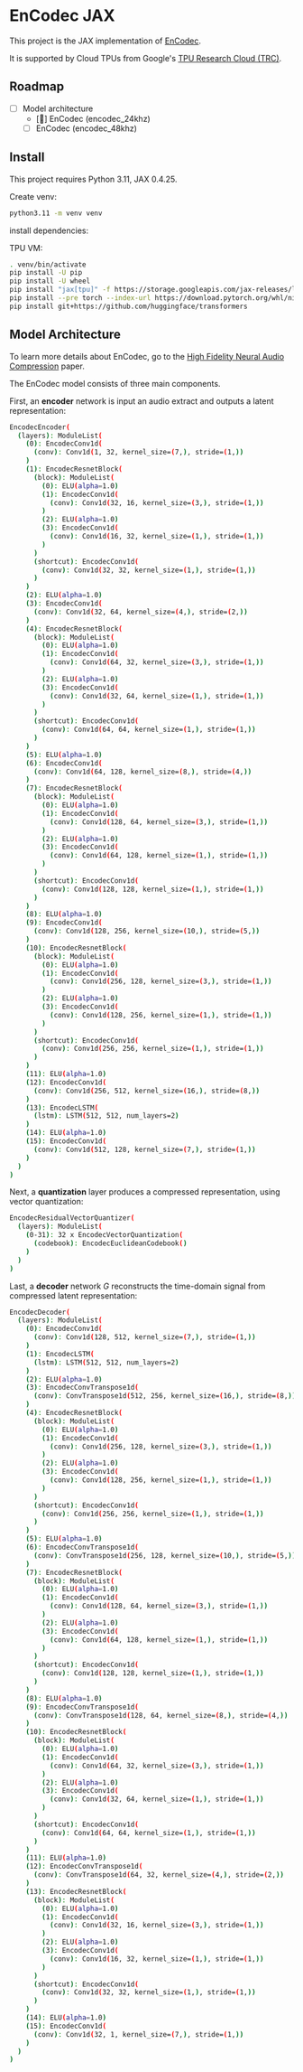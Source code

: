 # EnCodec JAX

This project is the JAX implementation of [EnCodec](https://github.com/facebookresearch/encodec).

It is supported by Cloud TPUs from Google's [TPU Research Cloud (TRC)](https://sites.research.google/trc/about/).

## Roadmap

- [ ] Model architecture
    - [🤔] EnCodec (encodec_24khz)
    - [ ] EnCodec (encodec_48khz)

## Install

This project requires Python 3.11, JAX 0.4.25.

Create venv:

```sh
python3.11 -m venv venv
```

install dependencies:

TPU VM:

```sh
. venv/bin/activate
pip install -U pip
pip install -U wheel
pip install "jax[tpu]" -f https://storage.googleapis.com/jax-releases/libtpu_releases.html
pip install --pre torch --index-url https://download.pytorch.org/whl/nightly/cpu
pip install git+https://github.com/huggingface/transformers
```

## Model Architecture

To learn more details about EnCodec, go to the [High Fidelity Neural Audio Compression](https://arxiv.org/pdf/2210.13438.pdf) paper.

The EnCodec model consists of three main components.

First, an **encoder** network is input an audio extract and outputs a latent representation:

```sh
EncodecEncoder(
  (layers): ModuleList(
    (0): EncodecConv1d(
      (conv): Conv1d(1, 32, kernel_size=(7,), stride=(1,))
    )
    (1): EncodecResnetBlock(
      (block): ModuleList(
        (0): ELU(alpha=1.0)
        (1): EncodecConv1d(
          (conv): Conv1d(32, 16, kernel_size=(3,), stride=(1,))
        )
        (2): ELU(alpha=1.0)
        (3): EncodecConv1d(
          (conv): Conv1d(16, 32, kernel_size=(1,), stride=(1,))
        )
      )
      (shortcut): EncodecConv1d(
        (conv): Conv1d(32, 32, kernel_size=(1,), stride=(1,))
      )
    )
    (2): ELU(alpha=1.0)
    (3): EncodecConv1d(
      (conv): Conv1d(32, 64, kernel_size=(4,), stride=(2,))
    )
    (4): EncodecResnetBlock(
      (block): ModuleList(
        (0): ELU(alpha=1.0)
        (1): EncodecConv1d(
          (conv): Conv1d(64, 32, kernel_size=(3,), stride=(1,))
        )
        (2): ELU(alpha=1.0)
        (3): EncodecConv1d(
          (conv): Conv1d(32, 64, kernel_size=(1,), stride=(1,))
        )
      )
      (shortcut): EncodecConv1d(
        (conv): Conv1d(64, 64, kernel_size=(1,), stride=(1,))
      )
    )
    (5): ELU(alpha=1.0)
    (6): EncodecConv1d(
      (conv): Conv1d(64, 128, kernel_size=(8,), stride=(4,))
    )
    (7): EncodecResnetBlock(
      (block): ModuleList(
        (0): ELU(alpha=1.0)
        (1): EncodecConv1d(
          (conv): Conv1d(128, 64, kernel_size=(3,), stride=(1,))
        )
        (2): ELU(alpha=1.0)
        (3): EncodecConv1d(
          (conv): Conv1d(64, 128, kernel_size=(1,), stride=(1,))
        )
      )
      (shortcut): EncodecConv1d(
        (conv): Conv1d(128, 128, kernel_size=(1,), stride=(1,))
      )
    )
    (8): ELU(alpha=1.0)
    (9): EncodecConv1d(
      (conv): Conv1d(128, 256, kernel_size=(10,), stride=(5,))
    )
    (10): EncodecResnetBlock(
      (block): ModuleList(
        (0): ELU(alpha=1.0)
        (1): EncodecConv1d(
          (conv): Conv1d(256, 128, kernel_size=(3,), stride=(1,))
        )
        (2): ELU(alpha=1.0)
        (3): EncodecConv1d(
          (conv): Conv1d(128, 256, kernel_size=(1,), stride=(1,))
        )
      )
      (shortcut): EncodecConv1d(
        (conv): Conv1d(256, 256, kernel_size=(1,), stride=(1,))
      )
    )
    (11): ELU(alpha=1.0)
    (12): EncodecConv1d(
      (conv): Conv1d(256, 512, kernel_size=(16,), stride=(8,))
    )
    (13): EncodecLSTM(
      (lstm): LSTM(512, 512, num_layers=2)
    )
    (14): ELU(alpha=1.0)
    (15): EncodecConv1d(
      (conv): Conv1d(512, 128, kernel_size=(7,), stride=(1,))
    )
  )
)
```

Next, a **quantization** layer produces a compressed representation, using vector quantization:

```sh
EncodecResidualVectorQuantizer(
  (layers): ModuleList(
    (0-31): 32 x EncodecVectorQuantization(
      (codebook): EncodecEuclideanCodebook()
    )
  )
)
```

Last, a **decoder** network $G$ reconstructs the time-domain signal from compressed latent representation:

```sh
EncodecDecoder(
  (layers): ModuleList(
    (0): EncodecConv1d(
      (conv): Conv1d(128, 512, kernel_size=(7,), stride=(1,))
    )
    (1): EncodecLSTM(
      (lstm): LSTM(512, 512, num_layers=2)
    )
    (2): ELU(alpha=1.0)
    (3): EncodecConvTranspose1d(
      (conv): ConvTranspose1d(512, 256, kernel_size=(16,), stride=(8,))
    )
    (4): EncodecResnetBlock(
      (block): ModuleList(
        (0): ELU(alpha=1.0)
        (1): EncodecConv1d(
          (conv): Conv1d(256, 128, kernel_size=(3,), stride=(1,))
        )
        (2): ELU(alpha=1.0)
        (3): EncodecConv1d(
          (conv): Conv1d(128, 256, kernel_size=(1,), stride=(1,))
        )
      )
      (shortcut): EncodecConv1d(
        (conv): Conv1d(256, 256, kernel_size=(1,), stride=(1,))
      )
    )
    (5): ELU(alpha=1.0)
    (6): EncodecConvTranspose1d(
      (conv): ConvTranspose1d(256, 128, kernel_size=(10,), stride=(5,))
    )
    (7): EncodecResnetBlock(
      (block): ModuleList(
        (0): ELU(alpha=1.0)
        (1): EncodecConv1d(
          (conv): Conv1d(128, 64, kernel_size=(3,), stride=(1,))
        )
        (2): ELU(alpha=1.0)
        (3): EncodecConv1d(
          (conv): Conv1d(64, 128, kernel_size=(1,), stride=(1,))
        )
      )
      (shortcut): EncodecConv1d(
        (conv): Conv1d(128, 128, kernel_size=(1,), stride=(1,))
      )
    )
    (8): ELU(alpha=1.0)
    (9): EncodecConvTranspose1d(
      (conv): ConvTranspose1d(128, 64, kernel_size=(8,), stride=(4,))
    )
    (10): EncodecResnetBlock(
      (block): ModuleList(
        (0): ELU(alpha=1.0)
        (1): EncodecConv1d(
          (conv): Conv1d(64, 32, kernel_size=(3,), stride=(1,))
        )
        (2): ELU(alpha=1.0)
        (3): EncodecConv1d(
          (conv): Conv1d(32, 64, kernel_size=(1,), stride=(1,))
        )
      )
      (shortcut): EncodecConv1d(
        (conv): Conv1d(64, 64, kernel_size=(1,), stride=(1,))
      )
    )
    (11): ELU(alpha=1.0)
    (12): EncodecConvTranspose1d(
      (conv): ConvTranspose1d(64, 32, kernel_size=(4,), stride=(2,))
    )
    (13): EncodecResnetBlock(
      (block): ModuleList(
        (0): ELU(alpha=1.0)
        (1): EncodecConv1d(
          (conv): Conv1d(32, 16, kernel_size=(3,), stride=(1,))
        )
        (2): ELU(alpha=1.0)
        (3): EncodecConv1d(
          (conv): Conv1d(16, 32, kernel_size=(1,), stride=(1,))
        )
      )
      (shortcut): EncodecConv1d(
        (conv): Conv1d(32, 32, kernel_size=(1,), stride=(1,))
      )
    )
    (14): ELU(alpha=1.0)
    (15): EncodecConv1d(
      (conv): Conv1d(32, 1, kernel_size=(7,), stride=(1,))
    )
  )
)
```
